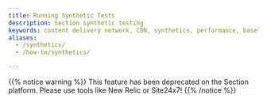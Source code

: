 ```yaml
---
title: Running Synthetic Tests
description: Section synthetic testing
keywords: content delivery network, CDN, synthetics, performance, baseline, testing
aliases:
  - /synthetics/
  - /how-to/synthetics/

---
```


{{% notice warning %}}
This feature has been deprecated on the Section platform. Please use tools like New Relic or Site24x7!
{{% /notice %}}
